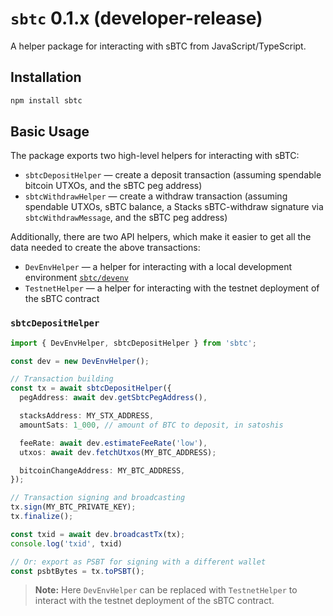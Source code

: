 # `sbtc` 0.1.x (developer-release)

A helper package for interacting with sBTC from JavaScript/TypeScript.

## Installation

```bash
npm install sbtc
```

## Basic Usage

The package exports two high-level helpers for interacting with sBTC:

- `sbtcDepositHelper` — create a deposit transaction (assuming spendable bitcoin UTXOs, and the sBTC peg address)
- `sbtcWithdrawHelper` — create a withdraw transaction (assuming spendable UTXOs, sBTC balance, a Stacks sBTC-withdraw signature via `sbtcWithdrawMessage`, and the sBTC peg address)

Additionally, there are two API helpers, which make it easier to get all the data needed to create the above transactions:

- `DevEnvHelper` — a helper for interacting with a local development environment [`sbtc/devenv`](https://github.com/stacks-network/sbtc/tree/main/devenv)
- `TestnetHelper` — a helper for interacting with the testnet deployment of the sBTC contract

### `sbtcDepositHelper`

```typescript
import { DevEnvHelper, sbtcDepositHelper } from 'sbtc';

const dev = new DevEnvHelper();

// Transaction building
const tx = await sbtcDepositHelper({
  pegAddress: await dev.getSbtcPegAddress(),

  stacksAddress: MY_STX_ADDRESS,
  amountSats: 1_000, // amount of BTC to deposit, in satoshis

  feeRate: await dev.estimateFeeRate('low'),
  utxos: await dev.fetchUtxos(MY_BTC_ADDRESS);

  bitcoinChangeAddress: MY_BTC_ADDRESS,
});

// Transaction signing and broadcasting
tx.sign(MY_BTC_PRIVATE_KEY);
tx.finalize();

const txid = await dev.broadcastTx(tx);
console.log('txid', txid)

// Or: export as PSBT for signing with a different wallet
const psbtBytes = tx.toPSBT();
```

> **Note:** Here `DevEnvHelper` can be replaced with `TestnetHelper` to interact with the testnet deployment of the sBTC contract.
